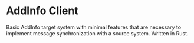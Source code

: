 # AddInfo Client

Basic AddInfo target system with minimal features that are necessary to implement message synchronization with a source system. Written in Rust.
